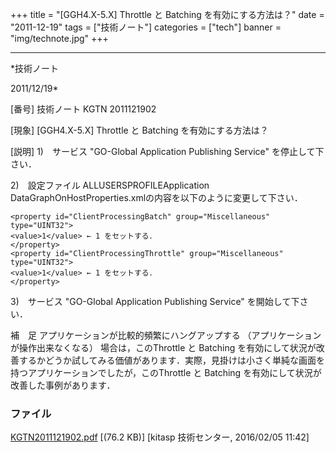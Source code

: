 ﻿+++
title = "[GGH4.X-5.X] Throttle と Batching を有効にする方法は？"
date = "2011-12-19"
tags = ["技術ノート"]
categories = ["tech"]
banner = "img/technote.jpg"
+++

-----------------------------------------------------------------------------------------------------------------------------

*技術ノート

2011/12/19*


[番号]
技術ノート KGTN 2011121902

[現象]
[GGH4.X-5.X] Throttle と Batching を有効にする方法は？

[説明]
1)　サービス "GO-Global Application Publishing Service"
を停止して下さい．

2)　設定ファイル ALLUSERSPROFILEApplication
DataGraphOnHostProperties.xmlの内容を以下のように変更して下さい．

    <property id="ClientProcessingBatch" group="Miscellaneous" type="UINT32">
    <value>1</value> ← 1 をセットする．
    </property>
    <property id="ClientProcessingThrottle" group="Miscellaneous" type="UINT32">
    <value>1</value> ← 1 をセットする．
    </property>

3)　サービス "GO-Global Application Publishing Service"
を開始して下さい．

補　足
アプリケーションが比較的頻繁にハングアップする
（アプリケーションが操作出来なくなる） 場合は，このThrottle と Batching
を有効にして状況が改善するかどうか試してみる価値があります．実際，見掛けは小さく単純な画面を持つアプリケーションでしたが，このThrottle
と Batching を有効にして状況が改善した事例があります．


### ファイル

 
 


[KGTN2011121902.pdf](http://techreport.kitasp.net/attachments/download/2423/KGTN2011121902.pdf)
 [(76.2 KB)] [kitasp 技術センター, 2016/02/05
11:42]


 


 

